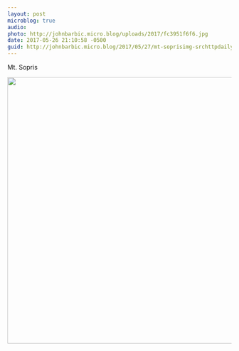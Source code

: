 ```yaml
---
layout: post
microblog: true
audio: 
photo: http://johnbarbic.micro.blog/uploads/2017/fc3951f6f6.jpg
date: 2017-05-26 21:10:58 -0500
guid: http://johnbarbic.micro.blog/2017/05/27/mt-soprisimg-srchttpdailymicrobloguploadsfcffjpg.html
---
```

Mt. Sopris

<img src="http://johnbarbic.micro.blog/uploads/2017/fc3951f6f6.jpg" width="600" height="600" style="height: auto" />
